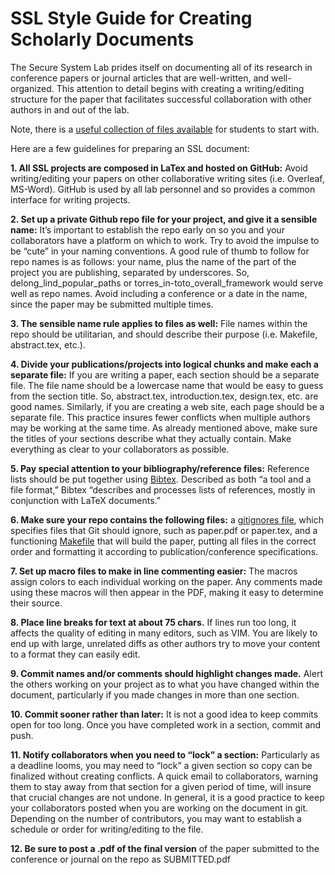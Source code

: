 # SSL Style Guide for Creating Scholarly Documents

The Secure System Lab prides itself on documenting all of its research in
conference papers or journal articles that are well-written, and
well-organized. This attention to detail begins with creating a
writing/editing structure for the paper that facilitates successful
collaboration with other authors in and out of the lab.

Note, there is a [useful collection of files available](paper_template/) 
for students to start with.

Here are a few guidelines for preparing an SSL document:

**1. All SSL projects are composed in LaTex and hosted on GitHub:** Avoid
writing/editing your papers on other collaborative writing sites (i.e.
Overleaf, MS-Word). GitHub is used by all lab personnel and so provides a
common interface for writing projects.  

**2. Set up a private Github repo file for your project, and give it a
sensible name:** It’s important to establish the repo early on so you and
your collaborators have a platform on which to work. Try to avoid the
impulse to be “cute” in your naming conventions. A good rule of thumb to
follow for repo names is as follows: your name, plus the name of the part
of the project you are publishing, separated by underscores.  So,
delong_lind_popular_paths or torres_in-toto_overall_framework would serve
well as repo names.  Avoid including a conference or a date in the name,
since the paper may be submitted multiple times.

**3. The sensible name rule applies to files as well:** File names within
the repo should be utilitarian, and should describe their purpose (i.e.
Makefile, abstract.tex, etc.). 

**4. Divide your publications/projects into logical chunks and make each a
separate file:** If you are writing a paper, each section should be a
separate file. The file name should be a lowercase name that would be easy
to guess from the section title.  So, abstract.tex, introduction.tex,
design.tex, etc. are good names.  Similarly, if you are creating a web
site, each page should be a separate file. This practice insures fewer
conflicts when multiple authors may be working at the same time. As already
mentioned above, make sure the titles of your sections describe what they
actually contain. Make everything as clear to your collaborators as
possible.

**5. Pay special attention to your bibliography/reference files:**
Reference lists should be put together using
[Bibtex](http://www.bibtex.org/). Described as both “a tool and a file
format,” Bibtex “describes and processes lists of references, mostly in
conjunction with LaTeX documents.”

**6. Make sure your repo contains the following files:** a [gitignores
file](https://git-scm.com/docs/gitignore), which specifies files that Git
should ignore, such as paper.pdf or paper.tex, and  a functioning
[Makefile](https://gist.github.com/isaacs/62a2d1825d04437c6f08) that will
build the paper, putting all files in the correct order and formatting it
according to publication/conference specifications.

**7. Set up macro files to make in line commenting easier:**  The macros
assign colors to each individual working on the paper. Any comments made
using these macros will then appear in the PDF, making it easy to determine
their source.

**8. Place line breaks for text at about 75 chars.** If lines run too long,
it affects the quality of editing in many editors, such as VIM.  You are
likely to end up with large, unrelated diffs as other authors try to move
your content to a format they can easily edit.

**9. Commit names and/or comments should highlight changes made.** Alert
the others working on your project as to what you have changed within the
document, particularly if you made changes in more than one section.

**10. Commit sooner rather than later:** It is not a good idea to keep
commits open for too long. Once you have completed work in a section,
commit and push.

**11. Notify collaborators when you need to “lock” a section:**
Particularly as a deadline looms, you may need to “lock” a given section so
copy can be finalized without creating conflicts. A quick email to
collaborators, warning them to stay away from that section for a given
period of time, will insure that crucial changes are not undone. In
general, it is a good practice to keep your collaborators posted when you
are working on the document in git. Depending on the number of
contributors, you may want to establish a schedule or order for
writing/editing to the file.

**12. Be sure to post a .pdf of the final version** of the paper submitted
to the conference or journal on the repo as SUBMITTED.pdf
